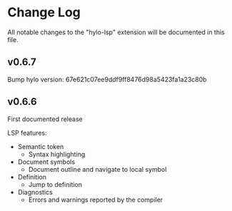 # Change Log

All notable changes to the "hylo-lsp" extension will be documented in this file.

## v0.6.7

Bump hylo version: 67e621c07ee9ddf9ff8476d98a5423fa1a23c80b

## v0.6.6

First documented release

LSP features:

- Semantic token
  - Syntax highlighting
- Document symbols
  - Document outline and navigate to local symbol
- Definition
  - Jump to definition
- Diagnostics
  - Errors and warnings reported by the compiler
